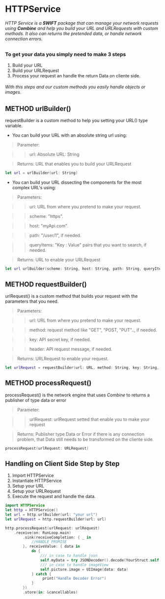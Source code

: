 # HTTPService

###### HTTP Service is a _**SWIFT**_ package that can manage your network requests using _**Combine**_ and help you build your URL and URLRequests with custom methods. It also can returns the pretended data, or handle network connection errors.

### To get your data you simply need to make 3 steps
1. Build your URL
2. Build your URLRequest
3. Process your request an handle the return Data on cliente side.
###### With this steps and our custom methods you easily handle objects or images.

## METHOD urlBuilder()
requestBuilder is a custom method to help you setting your URL() type variable.

* You can build your URL with an absolute string url using:

> Parameter: 

>> url: Absolute URL:  String

> Returns: URL that enables you to build your URLRequest
``` swift
let url = urlBuilder(url: String)
```

* You can build your URL dissecting the components for the most complex URL's using: 

> Parameters:

>> url: URL from where you pretend to make your request.

>> scheme: "https".

>> host: "myApi.com".

>> path: "/user/1", if needed.

>> queryItems: "Key : Value" pairs that you want to search, if needed.

> Returns: URL to enable your URLRequest
``` swift
let url urlBuilder(scheme: String, host: String, path: String, queryItems: [URLQueryItem])
```

## METHOD requestBuilder()

urlRequest() is a custom method that builds your request with the parameters that you need.

> Parameters:

>> url: URL from where you pretend to make your request.

>> method: request method like "GET", "POST, "PUT"..,  if needed.

>> key: API secret key, if needed.

>> header: API request message, if needed.

> Returns: URLRequest to enable your request.
``` swift
let urlRequest = requestBuilder(url: URL, method: String, key: String, header: String)
```

## METHOD processRequest()

processRequest() is the network engine that uses _Combine_ to returns a publisher of type data or error

> Parameter:

>> urlRequest: urlRequest setted that enable you to make your request

> Returns: Publisher type Data or Error if there is any connection problem, that Data still needs to be transformed on the cliente side.
``` swift
processRequest(urlRequest: URLRequest)
```

## Handling on Client Side Step by Step 

1. Import HTTPService
2. Instantiate HTTPService
3. Setup your URL
4. Setup your URLRequest
5. Execute the request and handle the data.

``` swift
import HTTPService
let http = HTTPService()
let url = http.urlBuilder(url: "your url")
let urlRequest = http.requestBuilder(url: url)

http.processRequest(urlRequest: urlRequest)
    .receive(on: RunLoop.main)
        .sink(receiveCompletion: { _ in
            //HANDLE PROMISE
        }, receiveValue: { data in
            do {
                /// in case to handle json
                self.myData = try JSONDecoder().decode(YourStruct.self, from: data)  
                /// in case to handle imageView
                self.picture.image = UIImage(data: data)                               
            } catch {
                 print("Handle Decoder Error")
            }
        })
        .store(in: &cancellables)
```
